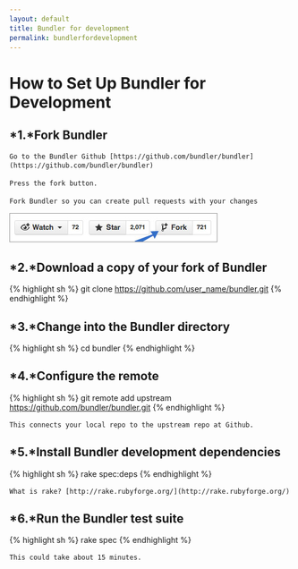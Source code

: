 ```yaml
---
layout: default
title: Bundler for development
permalink: bundlerfordevelopment
---
```


# How to Set Up Bundler for Development

## *1.*Fork Bundler

    Go to the Bundler Github [https://github.com/bundler/bundler](https://github.com/bundler/bundler)

    Press the fork button.

    Fork Bundler so you can create pull requests with your changes

<p>
<img src="../images/fork1.jpg" />
<br />
</p>

## *2.*Download a copy of your fork of Bundler

{% highlight sh %}
git clone https://github.com/user_name/bundler.git
{% endhighlight %}

## *3.*Change into the Bundler directory

{% highlight sh %}
cd bundler
{% endhighlight %}

## *4.*Configure the remote

{% highlight sh %}
git remote add upstream https://github.com/bundler/bundler.git
{% endhighlight %}

    This connects your local repo to the upstream repo at Github.


## *5.*Install Bundler development dependencies

{% highlight sh %}
rake spec:deps
{% endhighlight %}

    What is rake? [http://rake.rubyforge.org/](http://rake.rubyforge.org/)

## *6.*Run the Bundler test suite

{% highlight sh %}
rake spec
{% endhighlight %}

    This could take about 15 minutes.
